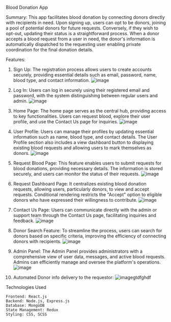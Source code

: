 Blood Donation App

Summary:
This app facilitates blood donation by connecting donors directly with recipients in need. Upon signing up, users can opt to be donors, joining a pool of potential donors for future requests. Conversely, if they wish to opt-out, updating their status is a straightforward process. When a donor accepts a blood request from a user in need, the donor's information is automatically dispatched to the requesting user enabling private coordination for the final donation details.

Features:
1. Sign Up: The registration process allows users to create accounts securely, providing essential details such as email, password, name, blood type, and
contact information.
![image](https://github.com/Arijit634/blooddonation-localhost/assets/101085005/10d4e904-52db-4c87-b28b-5d63104aee02)

2. Log In: Users can log in securely using their registered email and password, with the system distinguishing between regular users and admin.
![image](https://github.com/Arijit634/blooddonation-localhost/assets/101085005/56d0810a-cb64-485e-ac30-8168c9fb6f10)

3. Home Page: The home page serves as the central hub, providing access to key functionalities. Users can request blood, explore their user profile, and use the Contact Us page for inquiries. 
![image](https://github.com/Arijit634/blooddonation-localhost/assets/101085005/bfa4c0fb-9104-462d-9ce3-57d11d420717)

4. User Profile: Users can manage their profiles by updating essential information such as name, blood type, and contact details. The User Profile section also includes a view dashboard button to displaying existing blood requests and allowing users to mark themselves as donors.
![image](https://github.com/Arijit634/blooddonation-localhost/assets/101085005/079d0344-05b3-433b-bbff-ebb97c1c81e9)

5. Request Blood Page: This feature enables users to submit requests for blood donations, providing necessary details. The information is stored securely, and users can monitor the status of their requests.
![image](https://github.com/Arijit634/blooddonation-localhost/assets/101085005/0c7e7902-4b59-4e2c-9552-eaf1e4179901)

6. Request Dashboard Page: It centralizes existing blood donation requests, allowing users, particularly donors, to view and accept requests. Conditional rendering restricts the "Accept" option to eligible donors who have expressed their willingness to contribute.
![image](https://github.com/Arijit634/blooddonation-localhost/assets/101085005/a50edd73-ea89-4438-b23f-c9711b287db3)

7. Contact Us Page: Users can communicate directly with the admin or support team through the Contact Us page, facilitating inquiries and feedback.
![image](https://github.com/Arijit634/blooddonation-localhost/assets/101085005/f941ac66-9a84-4cb9-9d56-d8745751c101)

8. Donor Search Feature: To streamline the process, users can search for donors based on specific criteria, improving the efficiency of connecting donors with recipients.
![image](https://github.com/Arijit634/blooddonation-localhost/assets/101085005/6e7881fe-9042-4b42-8e8b-67e94333af28)

9. Admin Panel: The Admin Panel provides administrators with a comprehensive view of user data, messages, and active blood requests. Admins can efficiently manage and oversee the platform's operations. 
![image](https://github.com/Arijit634/blooddonation-localhost/assets/101085005/22523621-6aff-47cf-ab51-7c753b14ca0c)

10. Automated Donor info delivery to the requestor:
![imagegtdfghdf](https://github.com/Arijit634/blooddonation-localhost/assets/101085005/7189086d-5ecf-4ac0-b563-e6410506fd13)

Technologies Used

    Frontend: React.js
    Backend: Node.js, Express.js
    Database: MongoDB
    State Management: Redux
    Styling: CSS, SCSS
